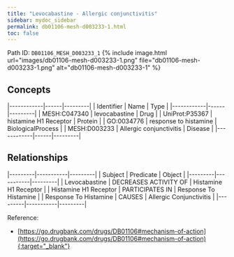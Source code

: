 ```yaml
---
title: "Levocabastine - Allergic conjunctivitis"
sidebar: mydoc_sidebar
permalink: db01106-mesh-d003233-1.html
toc: false 
---
```



Path ID: `DB01106_MESH_D003233_1`
{% include image.html url="images/db01106-mesh-d003233-1.png" file="db01106-mesh-d003233-1.png" alt="db01106-mesh-d003233-1" %}

## Concepts

|------------|------|---------|
| Identifier | Name | Type    |
|------------|------|---------|
| MESH:C047340 | levocabastine | Drug |
| UniProt:P35367 | histamine H1 Receptor | Protein |
| GO:0034776 | response to histamine | BiologicalProcess |
| MESH:D003233 | Allergic conjunctivitis | Disease |
|------------|------|---------|

## Relationships

|---------|-----------|---------|
| Subject | Predicate | Object  |
|---------|-----------|---------|
| Levocabastine | DECREASES ACTIVITY OF | Histamine H1 Receptor |
| Histamine H1 Receptor | PARTICIPATES IN | Response To Histamine |
| Response To Histamine | CAUSES | Allergic Conjunctivitis |
|---------|-----------|---------|

Reference:
  - [https://go.drugbank.com/drugs/DB01106#mechanism-of-action](https://go.drugbank.com/drugs/DB01106#mechanism-of-action){:target="_blank"}